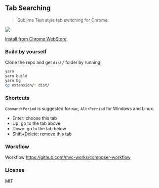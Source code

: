 
Tab Searching
------

> Sublime Text style tab switching for Chrome.

![](https://pbs.twimg.com/media/D3YyE6PUYAIboT4.jpg:large)

[Install from Chrome WebStore](https://chrome.google.com/webstore/detail/tab-searching/mghfpkfegmeanpcabcmiipiknkegjnkd).

### Build by yourself

Clone the repo and get `dist/` folder by running:

```bash
yarn
yarn build
yarn bg
cp extension/* dist/
```

### Shortcuts

`Command+Period` is suggested for `mac`, `Alt+Perriod` for Windows and Linux.

* Enter: choose this tab
* Up: go to the tab above
* Down: go to the tab below
* Shift+Delete: remove this tab

### Workflow

Workflow https://github.com/mvc-works/composer-workflow

### License

MIT

